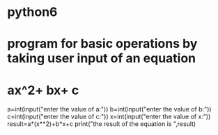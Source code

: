 # python6
# program for basic operations by taking user input of an equation
# ax^2+ bx+ c
a=int(input("enter the value of a:"))
b=int(input("enter the value of b:"))
c=int(input("enter the value of c:"))
x=int(input("enter the value of x:"))
result=a*(x**2)+b*x+c
print("the result of the equation is ",result)

